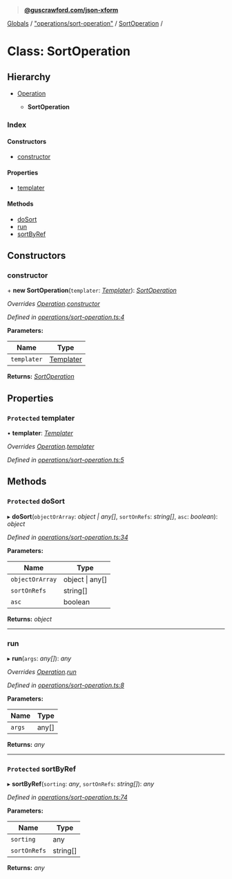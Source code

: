 > **[@guscrawford.com/json-xform](../README.md)**

[Globals](../globals.md) / ["operations/sort-operation"](../modules/_operations_sort_operation_.md) / [SortOperation](_operations_sort_operation_.sortoperation.md) /

# Class: SortOperation

## Hierarchy

* [Operation](_operations_operation_.operation.md)

  * **SortOperation**

### Index

#### Constructors

* [constructor](_operations_sort_operation_.sortoperation.md#constructor)

#### Properties

* [templater](_operations_sort_operation_.sortoperation.md#protected-templater)

#### Methods

* [doSort](_operations_sort_operation_.sortoperation.md#protected-dosort)
* [run](_operations_sort_operation_.sortoperation.md#run)
* [sortByRef](_operations_sort_operation_.sortoperation.md#protected-sortbyref)

## Constructors

###  constructor

\+ **new SortOperation**(`templater`: *[Templater](_templater_templater_.templater.md)*): *[SortOperation](_operations_sort_operation_.sortoperation.md)*

*Overrides [Operation](_operations_operation_.operation.md).[constructor](_operations_operation_.operation.md#constructor)*

*Defined in [operations/sort-operation.ts:4](https://github.com/guscrawford-com/json-xform/blob/1d2e823/src/operations/sort-operation.ts#L4)*

**Parameters:**

Name | Type |
------ | ------ |
`templater` | [Templater](_templater_templater_.templater.md) |

**Returns:** *[SortOperation](_operations_sort_operation_.sortoperation.md)*

## Properties

### `Protected` templater

• **templater**: *[Templater](_templater_templater_.templater.md)*

*Overrides [Operation](_operations_operation_.operation.md).[templater](_operations_operation_.operation.md#protected-templater)*

*Defined in [operations/sort-operation.ts:5](https://github.com/guscrawford-com/json-xform/blob/1d2e823/src/operations/sort-operation.ts#L5)*

## Methods

### `Protected` doSort

▸ **doSort**(`objectOrArray`: *object | any[]*, `sortOnRefs`: *string[]*, `asc`: *boolean*): *object*

*Defined in [operations/sort-operation.ts:34](https://github.com/guscrawford-com/json-xform/blob/1d2e823/src/operations/sort-operation.ts#L34)*

**Parameters:**

Name | Type |
------ | ------ |
`objectOrArray` | object \| any[] |
`sortOnRefs` | string[] |
`asc` | boolean |

**Returns:** *object*

___

###  run

▸ **run**(`args`: *any[]*): *any*

*Overrides [Operation](_operations_operation_.operation.md).[run](_operations_operation_.operation.md#abstract-run)*

*Defined in [operations/sort-operation.ts:8](https://github.com/guscrawford-com/json-xform/blob/1d2e823/src/operations/sort-operation.ts#L8)*

**Parameters:**

Name | Type |
------ | ------ |
`args` | any[] |

**Returns:** *any*

___

### `Protected` sortByRef

▸ **sortByRef**(`sorting`: *any*, `sortOnRefs`: *string[]*): *any*

*Defined in [operations/sort-operation.ts:74](https://github.com/guscrawford-com/json-xform/blob/1d2e823/src/operations/sort-operation.ts#L74)*

**Parameters:**

Name | Type |
------ | ------ |
`sorting` | any |
`sortOnRefs` | string[] |

**Returns:** *any*